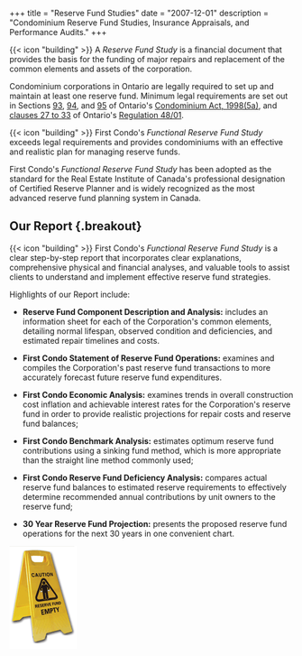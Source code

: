 +++
title = "Reserve Fund Studies"
date = "2007-12-01"
description = "Condominium Reserve Fund Studies, Insurance Appraisals, and Performance Audits."
+++

{{< icon "building" >}}
A _Reserve Fund Study_ is a financial document that provides the
basis for the funding of major repairs and replacement of the common
elements and assets of the corporation.

Condominium corporations in Ontario are legally required to set up and
maintain at least one reserve fund. Minimum legal requirements are set
out in Sections 
[93](https://www.ontario.ca/laws/statute/98c19/#BK206),
[94](https://www.ontario.ca/laws/statute/98c19/#BK207),
and [95](https://www.ontario.ca/laws/statute/98c19/#BK208)
of Ontario's [Condominium Act, 1998(5a)](https://www.ontario.ca/laws/statute/98c19/),
and [clauses 27 to 33](https://www.ontario.ca/laws/regulation/010048#BK87)
of Ontario's [Regulation 48/01](https://www.ontario.ca/laws/regulation/010048).

{{< icon "building" >}}
First Condo's _Functional Reserve Fund Study_ exceeds legal
requirements and provides condominiums with an effective and realistic
plan for managing reserve funds.

First Condo's _Functional Reserve Fund Study_ has been adopted as
the standard for the Real Estate Institute of Canada's professional
designation of Certified Reserve Planner and is widely recognized as
the most advanced reserve fund planning system in Canada.

## Our Report {.breakout}

{{< icon "building" >}}
First Condo's _Functional Reserve Fund Study_ is a clear
step-by-step report that incorporates clear explanations, comprehensive
physical and financial analyses, and valuable tools to assist clients
to understand and implement effective reserve fund strategies.</p>

Highlights of our Report include:

* **Reserve Fund Component Description and Analysis:** includes an
  information sheet for each of the Corporation's common elements,
  detailing normal lifespan, observed condition and deficiencies,
  and estimated repair timelines and costs.

* **First Condo Statement of Reserve Fund Operations:** examines and
  compiles the Corporation's past reserve fund transactions to more
  accurately forecast future reserve fund expenditures.

* **First Condo Economic Analysis:** examines trends in overall
  construction cost inflation and achievable interest rates for the
  Corporation's reserve fund in order to provide realistic projections
  for repair costs and reserve fund balances;

* **First Condo Benchmark Analysis:** estimates optimum reserve fund
  contributions using a sinking fund method, which is more appropriate
  than the straight line method commonly used;

* **First Condo Reserve Fund Deficiency Analysis:** compares actual
  reserve fund balances to estimated reserve requirements to effectively
  determine recommended annual contributions by unit owners to the
  reserve fund;

* **30 Year Reserve Fund Projection:** presents the proposed reserve
  fund operations for the next 30 years in one convenient chart.

![Caution - Reserve Fund is empty](/sc/r10/all/img/fcg.rfe.gif)
